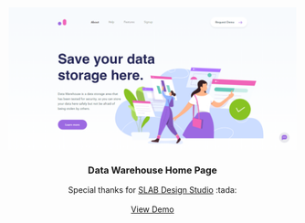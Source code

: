 <p align="center">
  <a href="https://github.com/othneildrew/Best-README-Template">
    <img src="desktop-preview.png" alt="desktop preview">
  </a>

  <h3 align="center">Data Warehouse Home Page</h3>

  <p align="center">
    Special thanks for <a href="https://dribbble.com/slabdsgn">SLAB Design Studio</a> :tada:
    <br />
    <br />
    <a href="https://fadzrinmadu.github.io/data-warehouse-home-page/" target="_blank">View Demo</a>
  </p>
</p>

